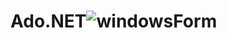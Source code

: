 # Ado.NET![windowsForm](https://user-images.githubusercontent.com/73031908/186110056-f8055a58-a326-4d45-9efa-c82ccc35157b.png)
